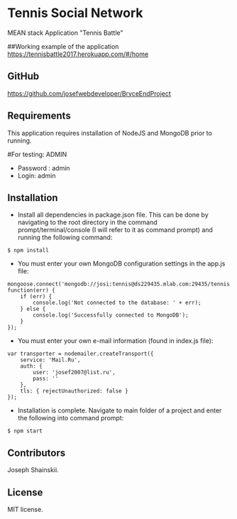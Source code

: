 # Tennis Social Network
MEAN stack Application "Tennis Battle"

##Working example of the application
https://tennisbattle2017.herokuapp.com/#/home


## GitHub
https://github.com/josefwebdeveloper/BryceEndProject

## Requirements

This application requires installation of NodeJS and MongoDB prior to running.

#For testing:
ADMIN
- Password : admin
- Login: admin
## Installation

- Install all dependencies in package.json file. This can be done by navigating to the root directory in the command prompt/terminal/console (I will refer to it as command prompt) and running the following command:

```
$ npm install
```

- You must enter your own MongoDB configuration settings in the app.js file:

```
mongoose.connect('mongodb://josi:tennis@ds229435.mlab.com:29435/tennis', function(err) {
    if (err) {
        console.log('Not connected to the database: ' + err);
    } else {
        console.log('Successfully connected to MongoDB');
    }
});
```
- You must enter your own  e-mail information (found in index.js file):

```
var transporter = nodemailer.createTransport({
    service: 'Mail.Ru',
    auth: {
        user: 'josef2007@list.ru',
        pass: ''
    },
    tls: { rejectUnauthorized: false }
});
```
- Installation is complete. Navigate to main folder of a project and enter the following into command prompt:

```
$ npm start
```

## Contributors

Joseph Shainskii.

## License

MIT license. 
